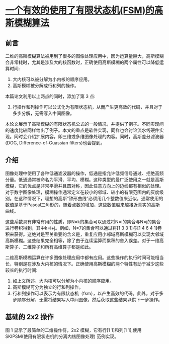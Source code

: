 # [一个有效的使用了有限状态机(FSM)的高斯模糊算法](http://citeseerx.ist.psu.edu/viewdoc/download?doi=10.1.1.177.3190&rep=rep1&type=pdf)

## 前言

二维的高斯模糊算法被用到了很多的图像处理应用中，因为运算量巨大，高斯模糊会非常耗时，尤其是涉及大的核函数时，正确使用高斯模糊的两个属性可以降低运算时间:

1. 大内核可以被分解为小内核的顺序应用。
2. 高斯模糊被分解成行和列的操作。

本篇论文利用以上两点的同时，添加了第 3 点: 

3. 行操作和列操作可以公式化为有限状态机，从而产生更高效的代码，并且对于多步分解，无需写入中间图像。

本论文展示了高斯模糊的有限状态机公式的一般情况，并提供了例子。不同实现间的速度比较同样给出了例子。本文的重点是软件实现，同样也会讨论流水线硬件实现。同时会介绍扩展内容，即三维或多维图像处理的内容。同时，高斯差分滤波器(DOG, Difference-of-Guassian filters)也会提到。

## 介绍

图像处理中使用了各种低通滤波器的操作，低通是指允许低频信号通过、拒绝高频分量。低通通常被命名为平滑、平均、模糊。这种类型的最广泛使用之一就是高斯模糊，它的优点是非常平滑并且圆对称，因此任意方向上的边线都有相似的处理。对于数字图像处理，模糊操作通常定义在较小的邻域、较小的有限范围内的灰度级别。在这种情况下，理想的高斯“钟形曲线”必须用几个整数值来近似。通常使用的数值是基于Pascal三角形的，随着点数的增加，这些数值越来越接近真实的高斯曲线。

这些系数具有非常有用的性质，即N=k的集合可以通过将N=i的集合与N=j的集合进行卷积得到，其中k=i+j。例如，N=7的集合可以通过将[1 3 3 1]与[1 4 6 4 1]卷积来获得。这绝对是至关重要的含义是，重复应用小邻域高斯模糊可以实现大邻域高斯模糊。这些结果完全相等，除了由于连续运算而累积的舍入误差。对于一维高斯算子、二维算子和所有高维算子都是如此。

二维高斯模糊运算在许多图像处理应用中都有应用。这些操作的执行时间可能相当长，特别是在涉及大内核的情况下。正确使用高斯模糊的两个特性有助于减少这些较长的执行时间:
1. 如上文所述，大内核可以分解为小内核的顺序应用。
2. 高斯模糊可分为独立的行和列操作。
3. 行和列操作可以表示为有限状态机（fsm），以产生高效的代码。此外，对于多步顺序分解，无需将结果写入中间图像，然后获取这些结果以供下一步操作。

## 基础的 2x2 操作

图 1 显示了最简单的二维操作符，2x2 模糊，它有行[1 1]和列[1 1],使用 SKIPSM(使用有限状态机的分离内核图像处理) 范例实现。
